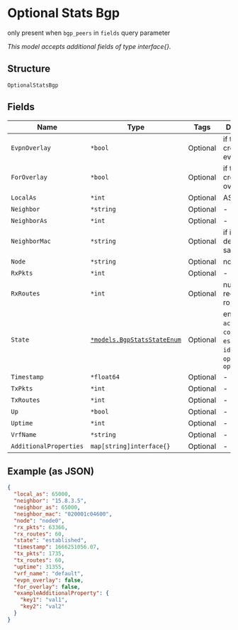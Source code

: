 
# Optional Stats Bgp

only present when `bgp_peers` in `fields` query parameter

*This model accepts additional fields of type interface{}.*

## Structure

`OptionalStatsBgp`

## Fields

| Name | Type | Tags | Description |
|  --- | --- | --- | --- |
| `EvpnOverlay` | `*bool` | Optional | if this is created for evpn overlay |
| `ForOverlay` | `*bool` | Optional | if this is created for overlay |
| `LocalAs` | `*int` | Optional | AS |
| `Neighbor` | `*string` | Optional | - |
| `NeighborAs` | `*int` | Optional | - |
| `NeighborMac` | `*string` | Optional | if it's another device in the same org |
| `Node` | `*string` | Optional | node0/node1 |
| `RxPkts` | `*int` | Optional | - |
| `RxRoutes` | `*int` | Optional | number of received routes |
| `State` | [`*models.BgpStatsStateEnum`](../../doc/models/bgp-stats-state-enum.md) | Optional | enum: `active`, `connect`, `established`, `idle`, `open_config`, `open_sent` |
| `Timestamp` | `*float64` | Optional | - |
| `TxPkts` | `*int` | Optional | - |
| `TxRoutes` | `*int` | Optional | - |
| `Up` | `*bool` | Optional | - |
| `Uptime` | `*int` | Optional | - |
| `VrfName` | `*string` | Optional | - |
| `AdditionalProperties` | `map[string]interface{}` | Optional | - |

## Example (as JSON)

```json
{
  "local_as": 65000,
  "neighbor": "15.8.3.5",
  "neighbor_as": 65000,
  "neighbor_mac": "020001c04600",
  "node": "node0",
  "rx_pkts": 63366,
  "rx_routes": 60,
  "state": "established",
  "timestamp": 1666251056.07,
  "tx_pkts": 1735,
  "tx_routes": 60,
  "uptime": 31355,
  "vrf_name": "default",
  "evpn_overlay": false,
  "for_overlay": false,
  "exampleAdditionalProperty": {
    "key1": "val1",
    "key2": "val2"
  }
}
```

